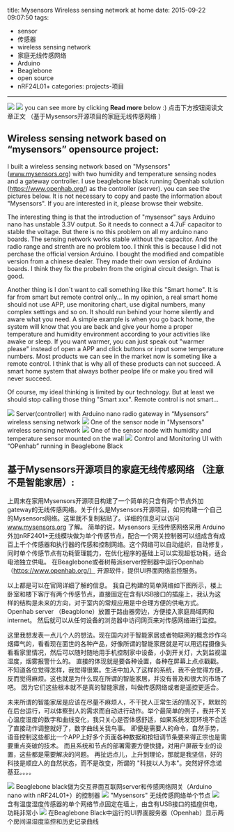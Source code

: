 title: Mysensors Wireless sensing network at home 
date: 2015-09-22 09:07:50
tags:
- sensor
- 传感器
- wireless sensing network
- 家庭无线传感网络
- Arduino
- Beaglebone
- open source
- nRF24L01+
categories: projects-项目
---

<meta name="referrer" content="no-referrer" />

![](https://www.mysensors.org/uploads/57bd7e180b692ab55e15504f/image/network.png)
![](https://ww3.sinaimg.cn/mw1024/74505a4cgw1ew98gkmzhnj20k00qogqi.jpg)
you can see more by clicking **Read more** below :) 
点击下方按钮阅读文章正文 （基于Mysensors开源项目的家庭无线传感网络 ）
<!-- more -->

## Wireless sensing network based on “mysensors” opensource project:

I built a wireless sensing network based on "Mysensors" (www.mysensors.org) with two humidity and temperature sensing nodes and a gateway controller.
I use beaglebone black running Openhab solution (https://www.openhab.org/)  as the controller (server). you can see the pictures below.
It is not necessary to copy and paste the information about "Mysensors". If you are interested in it, please browse their website. 

The interesting thing is that the introduction of "mysensor" says Arduino nano has unstable 3.3V  output. So it needs to connect a 4.7uF capacitor to stable the voltage.
But there is no this problem on all my arduino nano boards. The sensing network works stable without the capacitor. And the radio range and strenth are no problem too.
I think this is because I did not perchase the official version Arduino. I bought the modified and compatible version from a chinese dealer. They made their own version of Arduino boards. I think they fix the probelm from the original circuit design. That is good.

Another thing is I don`t want to call something like this "Smart home". It is far from smart but remote control only...
In my opinion, a real smart home should not use APP, use monitoring chart, use digital numbers, many complex settings and so on. It should run behind your home silently and aware what you need.
A simple example is when you go back home, the system will know that you are back and give your home a proper temperature and humidity environment according to your activities like awake or sleep. If you want warmer, you can just speak out "warmer please" instead of open a APP and click buttons or input some temperature numbers.
Most products we can see in the market now is someting like a remote control. I think that is why all of these products can not  succeed. A smart home system that always bother peolpe life or make you tired will never succeed.

Of course, my ideal thinking is limited by our technology. But at least we should stop calling those thing "Smart xxx". Remote control is not smart...

![](https://ww2.sinaimg.cn/mw1024/74505a4cgw1ew98d2kw6hj20qo0k078e.jpg)
Server(controller) with Arduino nano radio gateway in “Mysensors” wireless sensing network
![](https://ww4.sinaimg.cn/mw1024/74505a4cgw1ew98ge4sztj20qo0k0tf3.jpg)
One of the sensor node in "Mysensors" wireless sensing network
![](https://ww2.sinaimg.cn/mw1024/74505a4cgw1ew9m56tnspj20xc18gdvm.jpg)
One of the sensor node with humidity and temperature sensor mounted on the wall
![](https://ww1.sinaimg.cn/mw1024/74505a4cgw1ewarapj02cj20hs0qomzc.jpg)
Control and Monitoring UI with “OPenhab” running in Beaglebone Black

## 基于Mysensors开源项目的家庭无线传感网络 （注意不是智能家居）:

上周末在家用Mysensors开源项目构建了一个简单的只含有两个节点外加gateway的无线传感网络。关于什么是Mysensors开源项目，如何构建一个自己的Mysensors网络。这里就不复制粘贴了。详细的信息可以访问 www.mysensors.org 了解。
简单的说，Mysensors 无线传感网络采用 Arduino外加nRF2401+无线模块做为单个传感节点，配合一个网关控制器可以组成含有成百上千个传感器和执行器的传感和控制网络。这个网络可以自动组织，自动修复，同时单个传感节点有功耗管理能力，在优化程序的基础上可以实现超低功耗，适合电池独立供电。
在Beaglebone或者树莓派server控制器中运行Openhab （https://www.openhab.org/） 开源软件，提供UI界面网络监控服务。 

以上都是可以在官网详细了解的信息。 我自己构建的简单网络如下图所示，楼上卧室和楼下客厅有两个传感节点，直接固定在含有USB接口的插座上，我认为这样的结构是未来的方向，对于室内的常规应用是中合理方便的供电方式。Openhab server （Beagblone）放置于路由器旁边，方便接入家庭局域网和internet。
然后就可以从任何设备的浏览器中访问网页来对传感网络进行监控。

这里我想发表一点儿个人的想法。现在国内对于智能家居或者物联网的概念炒作乌烟瘴气的，看看现在面世的各种产品，好像所谓的智能家居就是可以用远程摄像头看看家里情况，然后可以随时随地用手机控制家中设备，小到开关灯，大到监视温湿度，烟雾报警什么的。
直接的体现就是要各种设置，各种在屏幕上点点戳戳。不知道各位觉得怎样，我觉得很累。生活中加入了这样的系统，我不会觉得方便，反而觉得麻烦。这也就是为什么现在所谓的智能家居，并没有普及和很大的市场了吧。
因为它们这些根本就不是真的智能家居，叫做传感网络或者是遥控更适合。 

未来所谓的智能家居是应该在尽量不麻烦人，不干扰人正常生活的情况下，默默的在后台运行，可以体察到人的需求而自动进行动作。举个最简单的例子，我并不关心温度湿度的数字和曲线变化，我只关心是否体感舒适，如果系统发现环境不合适了直接动作调整就好了，数字曲线关我鸟事。
即便是需要人的命令，自然手势，语音控制这些都比一个APP上好多个页面各种数据和按钮调节条要来得正宗也是需要重点突破的技术。 而且系统和节点的部署需要方便快捷，对用户屏蔽专业的设置，这些都是需要解决的问题。
再扯远点儿，上升到理论，那就是我坚信，好的科技是顺应人的自然状态，而不是改变，所谓的 "科技以人为本"。突然好怀念诺基亚。。。。

![](https://ww2.sinaimg.cn/mw1024/74505a4cgw1ew98d2kw6hj20qo0k078e.jpg)
Beaglebone black做为交互界面互联网server和传感网络网关（Arduino nano with nRF24L01+）的控制器
![](https://ww3.sinaimg.cn/mw1024/74505a4cgw1ew98gkmzhnj20k00qogqi.jpg)
"Mysensors" 无线传感网络单个节点
![](https://ww3.sinaimg.cn/mw1024/74505a4cgw1ew9m7qszxmj20xc18g4f7.jpg)
含有温度湿度传感器的单个网络节点固定在墙上，由含有USB接口的插座供电，功耗非常小
![](https://ww1.sinaimg.cn/mw1024/74505a4cgw1ewarapj02cj20hs0qomzc.jpg)
在Beaglebone Black中运行的UI界面服务器（Openhab）显示两个房间温湿度监控和历史记录曲线